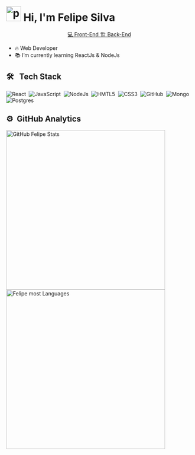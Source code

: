 
 <h1 align="left"><img src="https://raw.githubusercontent.com/kaueMarques/kaueMarques/master/hi.gif" alt="profile views"  width="40px" /> Hi, I'm Felipe Silva </h1>
 
 
<p align="center">
<a href="https://github.com/Feliper-Silva/Front-end" target="_blanck">
 💻 Front-End
 </a>
 
 
 <a href="https://github.com/Feliper-Silva/Back-end" target="_blanck">
  🏗️ Back-End
 </a>
 </p>
 
 
- 🔥 Web Developer
- 📚 I’m currently learning  ReactJs & NodeJs

## 🛠️ &nbsp; Tech Stack 

![React](https://img.shields.io/badge/React-05122a?style=flat&logo=react)&nbsp;
![JavaScript](https://img.shields.io/badge/JavaScript-05122a?style=flat&logo=javascript)&nbsp;
![NodeJs](https://img.shields.io/badge/Node.Js-05122a?style=flat&logo=node.js)&nbsp;
![HMTL5](https://img.shields.io/badge/HTML5-05122a?style=flat&logo=HTML5)&nbsp;
![CSS3](https://img.shields.io/badge/CSS3-05122a?style=flat&logo=css3)&nbsp;
![GitHub](https://img.shields.io/badge/GitHub-05122a?style=flat&logo=github)&nbsp;
![Mongo](https://img.shields.io/badge/MongoDB-05122a?style=flat&logo=mongodb)&nbsp;
![Postgres](https://img.shields.io/badge/PostgreSQL-05122a?style=flat&logo=postgresql)&nbsp;

## ⚙️ &nbsp;GitHub Analytics

<p align="left">
  <img width="430em" src="https://github-readme-stats.vercel.app/api?username=Feliper-silva&theme=tokyonight&show_icons=true" alt="GitHub Felipe Stats" />
 <img width="430em" src="https://github-readme-stats.vercel.app/api/top-langs/?username=Feliper-silva&layout=compact&theme=tokyonight" alt="Felipe most Languages" /> 
 </p>
 
 <!--
 ## 🧔‍♂️ &nbsp; Social Links
 
![Linkedin](https://img.shields.io/badge/Linkedin-05122a?style=flat&logo=linkedin)&nbsp;
![Instagram](https://img.shields.io/badge/Instagram-05122a?style=flat&logo=linkedin)&nbsp;
-->
